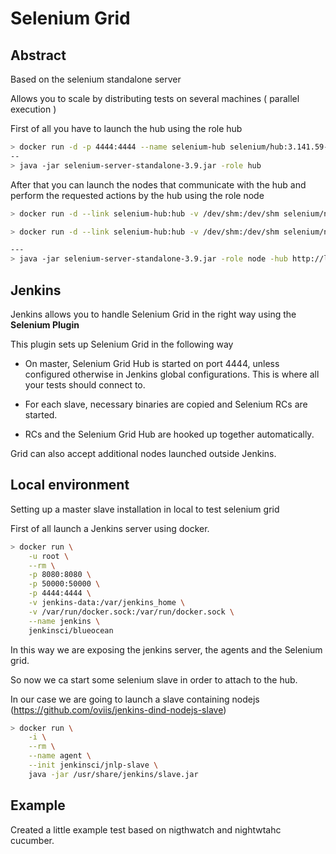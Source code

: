# Selenium Grid



## Abstract

Based on the selenium standalone server

Allows you to scale by distributing tests on several machines ( parallel execution )



First of all you have to launch the hub using the role hub

```bash
> docker run -d -p 4444:4444 --name selenium-hub selenium/hub:3.141.59-hafnium
--
> java -jar selenium-server-standalone-3.9.jar -role hub
```





After that you can launch the nodes that communicate with the hub and perform the requested actions by the hub using the role node

```bash
> docker run -d --link selenium-hub:hub -v /dev/shm:/dev/shm selenium/node-chrome:3.141.59-hafnium

> docker run -d --link selenium-hub:hub -v /dev/shm:/dev/shm selenium/node-firefox:3.141.59-hafnium

---
> java -jar selenium-server-standalone-3.9.jar -role node -hub http://localhost:4444/grid/register
```





## Jenkins

Jenkins allows you to handle Selenium Grid in the right way using the **Selenium Plugin**

This plugin sets up Selenium Grid in the following way

- On master, Selenium Grid Hub is started on port 4444, unless configured otherwise in Jenkins global configurations. This is where all your tests should connect to.

- For each slave, necessary binaries are copied and Selenium RCs are started.
- RCs and the Selenium Grid Hub are hooked up together automatically.

Grid can also accept additional nodes launched outside Jenkins.



## Local environment

Setting up a master slave installation in local to test selenium grid

First of all launch a Jenkins server using docker.

```bash
> docker run \
    -u root \
    --rm \
    -p 8080:8080 \
    -p 50000:50000 \
    -p 4444:4444 \
    -v jenkins-data:/var/jenkins_home \
    -v /var/run/docker.sock:/var/run/docker.sock \
    --name jenkins \
    jenkinsci/blueocean
```

In this way we are exposing the jenkins server, the agents and the Selenium grid.

So now we ca start some selenium slave in order to attach to the hub.

In our case we are going to launch a slave containing nodejs (https://github.com/oviis/jenkins-dind-nodejs-slave) 

```bash
> docker run \
    -i \
    --rm \
    --name agent \
    --init jenkinsci/jnlp-slave \
    java -jar /usr/share/jenkins/slave.jar
```





## Example

Created a little example test based on nigthwatch and nightwtahc cucumber.



